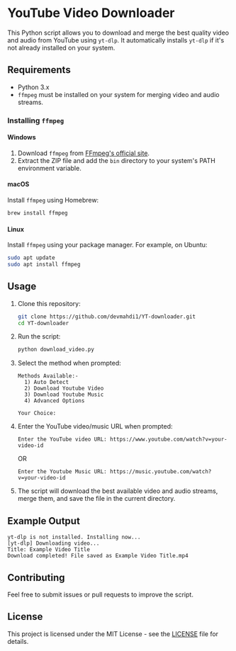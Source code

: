 # YouTube Video Downloader

This Python script allows you to download and merge the best quality video and audio from YouTube using `yt-dlp`. It automatically installs `yt-dlp` if it's not already installed on your system.

## Requirements

- Python 3.x
- `ffmpeg` must be installed on your system for merging video and audio streams.

### Installing `ffmpeg`

#### Windows

1. Download `ffmpeg` from [FFmpeg's official site](https://github.com/BtbN/FFmpeg-Builds/releases).
2. Extract the ZIP file and add the `bin` directory to your system's PATH environment variable.

#### macOS

Install `ffmpeg` using Homebrew:

```bash
brew install ffmpeg
```

#### Linux

Install `ffmpeg` using your package manager. For example, on Ubuntu:

```bash
sudo apt update
sudo apt install ffmpeg
```

## Usage

1. Clone this repository:

   ```bash
   git clone https://github.com/devmahdi1/YT-downloader.git
   cd YT-downloader
   ```

2. Run the script:

   ```bash
   python download_video.py
   ```

3. Select the method when prompted:

   ```
   Methods Available:-
     1) Auto Detect
     2) Download Youtube Video
     3) Download Youtube Music
     4) Advanced Options

   Your Choice:
   ```

4. Enter the YouTube video/music URL when prompted:

   ```
   Enter the YouTube video URL: https://www.youtube.com/watch?v=your-video-id
   ```

   OR

   ```
   Enter the Youtube Music URL: https://music.youtube.com/watch?v=your-video-id
   ```

5. The script will download the best available video and audio streams, merge them, and save the file in the current directory.

## Example Output

```
yt-dlp is not installed. Installing now...
[yt-dlp] Downloading video...
Title: Example Video Title
Download completed! File saved as Example Video Title.mp4
```

## Contributing

Feel free to submit issues or pull requests to improve the script.

## License

This project is licensed under the MIT License - see the [LICENSE](LICENSE) file for details.
